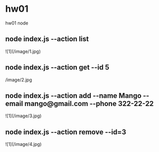# hw01

hw01 node

<h2>node index.js --action list</h2>
![1](/image/1.jpg)

<h2>node index.js --action get --id 5</h2>
/image/2.jpg

<h2>node index.js --action add --name Mango --email mango@gmail.com --phone 322-22-22</h2>
![1](/image/3.jpg)

<h2>node index.js --action remove --id=3</h2>
![1](/image/4.jpg)
